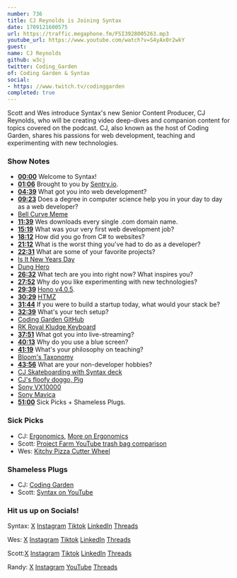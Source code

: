 ```yaml
---
number: 736
title: CJ Reynolds is Joining Syntax
date: 1709121600575
url: https://traffic.megaphone.fm/FSI3928005263.mp3
youtube_url: https://www.youtube.com/watch?v=S4yAx0r2wkY
guest: 
name: CJ Reynolds
github: w3cj
twitter: Coding_Garden
of: Coding Garden & Syntax
social: 
- https: //www.twitch.tv/codinggarden
completed: true
---
```


Scott and Wes introduce Syntax's new Senior Content Producer, CJ Reynolds, who will be creating video deep-dives and companion content for topics covered on the podcast. CJ, also known as the host of Coding Garden, shares his passions for web development, teaching and experimenting with new technologies.

### Show Notes

* **[00:00](#t=00:00)** Welcome to Syntax!
* **[01:06](#t=01:06)** Brought to you by [Sentry.io](www.sentry.io).
* **[04:39](#t=04:39)** What got you into web development?
* **[09:23](#t=09:23)** Does a degree in computer science help you in your day to day as a web developer?
* [Bell Curve Meme](https://x.com/_hariti/status/1761059582229573895?s=20)
* **[11:39](#t=11:39)** Wes downloads every single .com domain name.
* **[15:19](#t=15:19)** What was your very first web development job?
* **[18:12](#t=18:12)** How did you go from C# to websites?
* **[21:12](#t=21:12)** What is the worst thing you've had to do as a developer?
* **[22:31](#t=22:31)** What are some of your favorite projects?
* [Is It New Years Day](https://isitnewyearsday.com/)
* [Dung Hero](https://dunghero.online/)
* **[26:32](#t=26:32)** What tech are you into right now? What inspires you?
* **[27:52](#t=27:52)** Why do you like experimenting with new technologies?
* **[29:39](#t=29:39)** [Hono v4.0.5](https://hono.dev/).
* **[30:29](#t=30:29)** [HTMZ](https://leanrada.com/htmz/)
* **[31:44](#t=31:44)** If you were to build a startup today, what would your stack be?
* **[32:39](#t=32:39)** What's your tech setup?
* [Coding Garden GitHub](https://github.com/codingGarden/vscode-settings)
* [RK Royal Kludge Keyboard](https://www.amazon.com/RK-ROYAL-KLUDGE-Bluetooth-Mechanical/dp/B08JCQ9JMQ/)
* **[37:51](#t=37:51)** What got you into live-streaming?
* **[40:13](#t=40:13)** Why do you use a blue screen?
* **[41:19](#t=41:19)** What's your philosophy on teaching?
* [Bloom's Taxonomy](https://en.wikipedia.org/wiki/Bloom's_taxonomy)
* **[43:56](#t=43:56)** What are your non-developer hobbies?
* [CJ Skateboarding with Syntax deck](https://twitter.com/coding_garden/status/1749488479887561078)
* [CJ's floofy doggo, Pig](https://www.instagram.com/pigthesaint/)
* [Sony VX10000](https://www.youtube.com/watch?v=qAhR1aWwLG0)
* [Sony Mavica](https://en.wikipedia.org/wiki/Sony_Mavica)
* **[51:00](#t=51:00)** Sick Picks + Shameless Plugs.

### Sick Picks

- CJ: [Ergonomics](https://en.wikipedia.org/wiki/Ergonomics), [More on Ergonomics](https://www.cuh.nhs.uk/patient-information/seating-and-ergonomics/)
- Scott: [Project Farm YouTube trash bag comparison](https://www.youtube.com/watch?v=uw9SMpywYHY&ab_channel=ProjectFarm)
- Wes: [Kitchy Pizza Cutter Wheel](https://www.amazon.ca/dp/B019S3W8AO)

### Shameless Plugs

- CJ: [Coding Garden](https://coding.garden/)
- Scott: [Syntax on YouTube](https://www.youtube.com/@syntaxfm)

### Hit us up on Socials!

Syntax: [X](https://twitter.com/syntaxfm) [Instagram](https://www.instagram.com/syntax_fm/) [Tiktok](https://www.tiktok.com/@syntaxfm) [LinkedIn](https://www.linkedin.com/company/96077407/admin/feed/posts/) [Threads](https://www.threads.net/@syntax_fm)

Wes: [X](https://twitter.com/wesbos) [Instagram](https://www.instagram.com/wesbos/) [Tiktok](https://www.tiktok.com/@wesbos) [LinkedIn](https://www.linkedin.com/in/wesbos/) [Threads](https://www.threads.net/@wesbos)

Scott:[X](https://twitter.com/stolinski) [Instagram](https://www.instagram.com/stolinski/) [Tiktok](https://www.tiktok.com/@stolinski) [LinkedIn](https://www.linkedin.com/in/stolinski/) [Threads](https://www.threads.net/@stolinski)

Randy: [X](https://twitter.com/randyrektor) [Instagram](https://www.instagram.com/randyrektor/) [YouTube](https://www.youtube.com/@randyrektor) [Threads](https://www.threads.net/@randyrektor)

